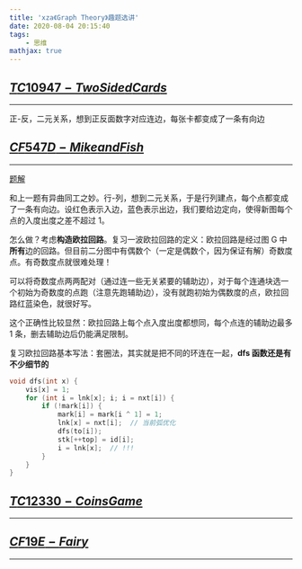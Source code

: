 ```yaml
---
title: 'xza《Graph Theory》趣题选讲'
date: 2020-08-04 20:15:40
tags: 
    - 思维
mathjax: true
---
```


## [$TC10947-TwoSidedCards$](https://vjudge.net/problem/TopCoder-10947)
-----

正-反，二元关系，想到正反面数字对应连边，每张卡都变成了一条有向边

## [$CF547D-Mike and Fish$](https://codeforces.com/problemset/problem/547/D)
-----

[题解](https://blog.csdn.net/PoPoQQQ/article/details/46125833)

和上一题有异曲同工之妙。行-列，想到二元关系，于是行列建点，每个点都变成了一条有向边。设红色表示入边，蓝色表示出边，我们要给边定向，使得新图每个点的入度出度之差不超过 1。

怎么做？考虑**构造欧拉回路**。复习一波欧拉回路的定义：欧拉回路是经过图 G 中**所有**边的回路。但目前二分图中有偶数个（一定是偶数个，因为保证有解）奇数度点。有奇数度点就很难处理！

可以将奇数度点两两配对（通过连一些无关紧要的辅助边），对于每个连通块选一个初始为奇数度的点跑（注意先跑辅助边），没有就跑初始为偶数度的点，欧拉回路红蓝染色，就很好写。

这个正确性比较显然：欧拉回路上每个点入度出度都想同，每个点连的辅助边最多 1 条，删去辅助边后仍能满足限制。

复习欧拉回路基本写法：套圈法，其实就是把不同的环连在一起，**dfs 函数还是有不少细节的**

``` c++
void dfs(int x) {
    vis[x] = 1;
    for (int i = lnk[x]; i; i = nxt[i]) {
        if (!mark[i]) {
            mark[i] = mark[i ^ 1] = 1;
            lnk[x] = nxt[i];  // 当前弧优化
            dfs(to[i]);
            stk[++top] = id[i];
            i = lnk[x];  // !!!
        }
    }
}
```

## [$TC12330-CoinsGame$](https://vjudge.net/problem/TopCoder-12330)
-----

## [$CF19E-Fairy$](https://codeforces.com/problemset/problem/19/E)
-----